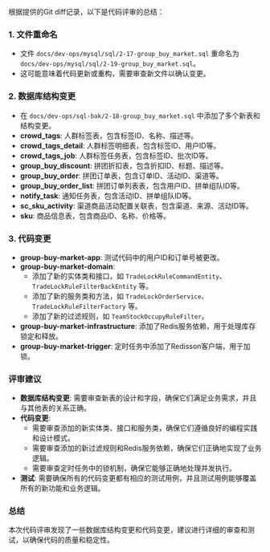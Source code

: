 根据提供的Git diff记录，以下是代码评审的总结：

### 1. 文件重命名
- 文件 `docs/dev-ops/mysql/sql/2-17-group_buy_market.sql` 重命名为 `docs/dev-ops/mysql/sql/2-19-group_buy_market.sql`。
- 这可能意味着代码更新或重构，需要审查新文件以确认变更。

### 2. 数据库结构变更
- 在 `docs/dev-ops/sql-bak/2-18-group_buy_market.sql` 中添加了多个新表和结构变更。
- **crowd_tags**: 人群标签表，包含标签ID、名称、描述等。
- **crowd_tags_detail**: 人群标签明细表，包含标签ID、用户ID等。
- **crowd_tags_job**: 人群标签任务表，包含标签ID、批次ID等。
- **group_buy_discount**: 拼团折扣表，包含折扣ID、标题、描述等。
- **group_buy_order**: 拼团订单表，包含订单ID、活动ID、渠道等。
- **group_buy_order_list**: 拼团订单列表表，包含用户ID、拼单组队ID等。
- **notify_task**: 通知任务表，包含活动ID、拼单组队ID等。
- **sc_sku_activity**: 渠道商品活动配置关联表，包含渠道、来源、活动ID等。
- **sku**: 商品信息表，包含商品ID、名称、价格等。

### 3. 代码变更
- **group-buy-market-app**: 测试代码中的用户ID和订单号被更改。
- **group-buy-market-domain**: 
  - 添加了新的实体类和接口，如 `TradeLockRuleCommandEntity`、`TradeLockRuleFilterBackEntity` 等。
  - 添加了新的服务类和方法，如 `TradeLockOrderService`、`TradeLockRuleFilterFactory` 等。
  - 添加了新的过滤规则，如 `TeamStockOccupyRuleFilter`。
- **group-buy-market-infrastructure**: 添加了Redis服务依赖，用于处理库存锁定和释放。
- **group-buy-market-trigger**: 定时任务中添加了Redisson客户端，用于加锁。

### 评审建议
- **数据库结构变更**: 需要审查新表的设计和字段，确保它们满足业务需求，并且与其他表的关系正确。
- **代码变更**: 
  - 需要审查添加的新实体类、接口和服务类，确保它们遵循良好的编程实践和设计模式。
  - 需要审查添加的新过滤规则和Redis服务依赖，确保它们正确地实现了业务逻辑。
  - 需要审查定时任务中的锁机制，确保它能够正确地处理并发执行。
- **测试**: 需要确保所有的代码变更都有相应的测试用例，并且测试用例能够覆盖所有的新功能和业务逻辑。

### 总结
本次代码评审发现了一些数据库结构变更和代码变更，建议进行详细的审查和测试，以确保代码的质量和稳定性。